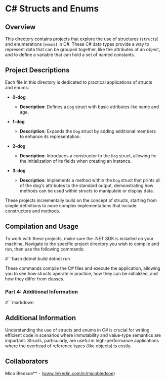 # C# Structs and Enums

## Overview

This directory contains projects that explore the use of structures (`structs`) and enumerations (`enums`) in C#. These C# data types provide a way to represent data that can be grouped together, like the attributes of an object, and to define a variable that can hold a set of named constants.

## Project Descriptions

Each file in this directory is dedicated to practical applications of structs and enums:

- **0-dog**
  - **Description**: Defines a `Dog` struct with basic attributes like name and age.
  
- **1-dog**
  - **Description**: Expands the `Dog` struct by adding additional members to enhance its representation.

- **2-dog**
  - **Description**: Introduces a constructor to the `Dog` struct, allowing for the initialization of its fields when creating an instance.

- **3-dog**
  - **Description**: Implements a method within the `Dog` struct that prints all of the dog's attributes to the standard output, demonstrating how methods can be used within structs to manipulate or display data.

These projects incrementally build on the concept of structs, starting from simple definitions to more complex implementations that include constructors and methods.

## Compilation and Usage

To work with these projects, make sure the .NET SDK is installed on your machine. Navigate to the specific project directory you wish to compile and run, then use the following commands:

#```bash
dotnet build
dotnet run

These commands compile the C# files and execute the application, allowing you to see how structs operate in practice, how they can be initialized, and how they differ from classes.


### Part 4: Additional Information
#```markdown
## Additional Information

Understanding the use of structs and enums in C# is crucial for writing efficient code in scenarios where immutability and value-type semantics are important. Structs, particularly, are useful in high-performance applications where the overhead of reference types (like objects) is costly.

## Collaborators
Mico Bledsoe** - (www.linkedin.com/in/micobledsoe)
